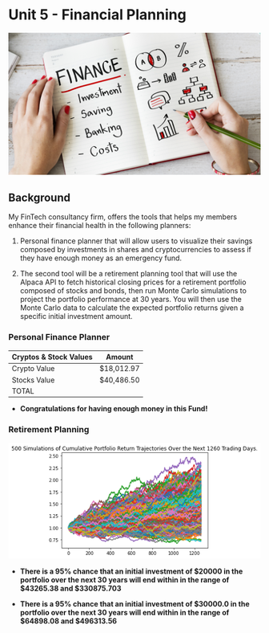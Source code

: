 # Unit 5 - Financial Planning

![Financial Planner](Images/financial-planner.png)

## Background

My FinTech consultancy firm, offers the tools that helps my members enhance their financial health in the following planners: 

1. Personal finance planner that will allow users to visualize their savings composed by investments in shares and cryptocurrencies to assess if they have enough money as an emergency fund.

2. The second tool will be a retirement planning tool that will use the Alpaca API to fetch historical closing prices for a retirement portfolio composed of stocks and bonds, then run Monte Carlo simulations to project the portfolio performance at 30 years. You will then use the Monte Carlo data to calculate the expected portfolio returns given a specific initial investment amount.

### Personal Finance Planner
| Cryptos & Stock Values | Amount |
| --- | --- |
| Crypto Value   | $18,012.97| 
| Stocks Value   | $40,486.50| 
| TOTAL      |   | $58,499.47| 

* **Congratulations for having enough money in this Fund!**

### Retirement Planning
![Financial Planner](Images/plot.png)

* **There is a 95% chance that an initial investment of $20000 in the portfolio over the next 30 years will end within in the range of $43265.38 and $330875.703**

* **There is a 95% chance that an initial investment of $30000.0 in the portfolio over the next 30 years will end within in the range of $64898.08 and $496313.56**